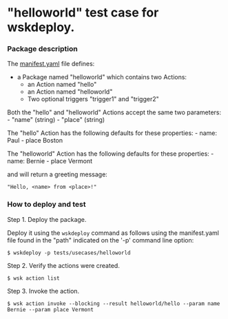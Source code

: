 # "helloworld" test case for wskdeploy.

### Package description

The [manifest.yaml](https://github.com/apache/incubator-openwhisk-wskdeploy/blob/master/tests/usecases/helloworld/manifest.yaml) file defines:

- a Package named "helloworld" which contains two Actions:
    - an Action named "hello"
    - an Action named "helloworld"
    - Two optional triggers "trigger1" and "trigger2"

Both the "hello" and "helloworld" Actions accept the same two parameters:
    - "name" (string)
    - "place" (string)

The "hello" Action has the following defaults for these properties:
    - name: Paul
    - place Boston

The "helloworld" Action has the following defaults for these properties:
    - name: Bernie
    - place Vermont

and will return a greeting message:

```
"Hello, <name> from <place>!"
```

### How to deploy and test

Step 1. Deploy the package.

Deploy it using the  ```wskdeploy``` command as follows using the manifest.yaml file found in the "path" indicated on the '-p' command line option:
```
$ wskdeploy -p tests/usecases/helloworld
```

Step 2. Verify the actions were created.
```
$ wsk action list
```

Step 3. Invoke the action.
```
$ wsk action invoke --blocking --result helloworld/hello --param name Bernie --param place Vermont
```
